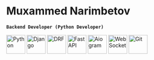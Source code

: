 # Muxammed Narimbetov

**`Backend Developer (Python Developer)`**

<p align="left">
  <img src="https://cdn.jsdelivr.net/gh/devicons/devicon/icons/python/python-original.svg" alt="Python" width="50" height="50"/>
  <img src="https://cdn.jsdelivr.net/gh/devicons/devicon/icons/django/django-plain.svg" alt="Django" width="50" height="50"/>
  <img src="https://raw.githubusercontent.com/wsvincent/awesome-django/main/logo/drf-logo.png" alt="DRF" width="50" height="50"/>
  <img src="https://fastapi.tiangolo.com/img/logo-margin/logo-teal.png" alt="FastAPI" width="50" height="50"/>
  <img src="https://docs.aiogram.dev/en/latest/_static/logo.png" alt="Aiogram" width="50" height="50"/>
  <img src="https://upload.wikimedia.org/wikipedia/commons/thumb/1/1e/WebSocket_logo.svg/1280px-WebSocket_logo.svg.png" alt="WebSocket" width="50" height="50"/>
  <img src="https://cdn.jsdelivr.net/gh/devicons/devicon/icons/git/git-original.svg" alt="Git" width="50" height="50"/>
</p>
